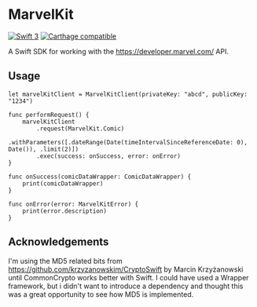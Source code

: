 # MarvelKit

[![Swift 3](https://img.shields.io/badge/Swift-3.0-orange.svg?style=flat)](https://swift.org)
[![Carthage compatible](https://img.shields.io/badge/Carthage-compatible-4BC51D.svg?style=flat)](https://github.com/Carthage/Carthage)

A Swift SDK for working with the https://developer.marvel.com/ API.

## Usage

    let marvelKitClient = MarvelKitClient(privateKey: "abcd", publicKey: "1234")
    
    func performRequest() {
        marvelKitClient
            .request(MarvelKit.Comic)
            .withParameters([.dateRange(Date(timeIntervalSinceReferenceDate: 0), Date()), .limit(2)])
            .exec(success: onSuccess, error: onError)
    }

    func onSuccess(comicDataWrapper: ComicDataWrapper) {
        print(comicDataWrapper)
    }

    func onError(error: MarvelKitError) {
        print(error.description)
    }

## Acknowledgements

I'm using the MD5 related bits from https://github.com/krzyzanowskim/CryptoSwift by Marcin Krzyżanowski until CommonCrypto works better with Swift. I could have used a Wrapper framework, but i didn't want to introduce a dependency and thought this was a great opportunity to see how MD5 is implemented.
